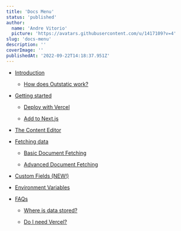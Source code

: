 ```yaml
---
title: 'Docs Menu'
status: 'published'
author:
  name: 'Andre Vitorio'
  picture: 'https://avatars.githubusercontent.com/u/1417109?v=4'
slug: 'docs-menu'
description: ''
coverImage: ''
publishedAt: '2022-09-22T14:18:37.951Z'
---
```


- [Introduction](/docs/introduction)

    - [How does Outstatic work?](/docs/introduction#how-does-outstatic-work)

    <!-- -->

- [Getting started](/docs/getting-started)

    - [Deploy with Vercel](/docs/getting-started#deploy-with-vercel)

    - [Add to Next.js](/docs/getting-started#adding-outstatic-to-a-nextjs-website)

    <!-- -->

- [The Content Editor](/docs/the-content-editor)

- [Fetching data](/docs/fetching-data)

    - [Basic Document Fetching](/docs/fetching-data#basic-document-fetching)

    - [Advanced Document Fetching](/docs/fetching-data#advanced-document-fetching)

    <!-- -->

- [Custom Fields (NEW!)](/docs/custom-fields)

- [Environment Variables](https://outstatic.com/docs/environment-variables)

- [FAQs](/docs/faqs)

    - [Where is data stored?](/docs/faqs#where-is-the-data-stored)

    - [Do I need Vercel?](/docs/faqs#can-i-host-my-outstatic-website-on-a-provider-other-than-vercel)

    <!-- -->

